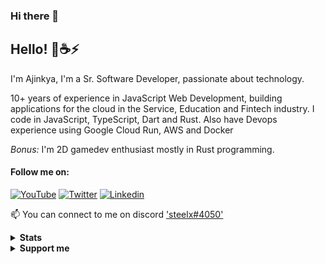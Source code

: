### Hi there 👋
## Hello! 🦀☕⚡
I'm Ajinkya, I'm a Sr. Software Developer, passionate about technology.

10+ years of experience in JavaScript Web Development, building applications for the cloud in the Service, Education and Fintech industry. I code in JavaScript, TypeScript, Dart and Rust.
Also have Devops experience using Google Cloud Run, AWS and Docker

*Bonus:* I'm 2D gamedev enthusiast mostly in Rust programming.

#### Follow me on:
[![YouTube](https://img.shields.io/badge/YouTube-Ajinkyax-F00?style=for-the-badge&logo=Youtube&logoColor=white)](https://www.youtube.com/c/ajinkyax?sub_confirmation=1) [![Twitter](https://img.shields.io/badge/Twitter-%40ajinkyax-brightgreen?style=for-the-badge&logo=Twitter&logoColor=white)](https://twitter.com/ajinkyax)
[![Linkedin](https://img.shields.io/badge/Linkedin-Ajinkya%20Borade-0077b5?style=for-the-badge&logo=Linkedin&logoColor=white)](https://www.linkedin.com/in/ajinkyax/)

📫 You can connect to me on discord ['steelx#4050'](https://discord.com/users/steelx#4050)

<details>
<summary>
    <b>Stats<b>
</summary>
<br>

![Ajinkya's github stats](https://github-readme-stats.vercel.app/api?username=steelx&show_icons=true)
</details>


<details>
<summary>
    <b>Support me<b>
</summary>
<br>

[![Patreon](https://img.shields.io/badge/opencollective-ajinkyax-f96854?style=for-the-badge&logo=opencollective&logoColor=green)](https://opencollective.com/ajinkyax)
</details>

